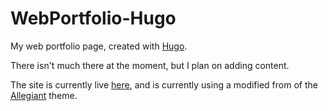 # WebPortfolio-Hugo
My web portfolio page, created with [Hugo](http://gohugo.io/).

There isn't much there at the moment, but I plan on adding content.  

The site is currently live [here](https://johnwesthoff.com), and is
currently using a modified from of the [Allegiant](https://github.com/brycematheson/allegiant)
theme.
